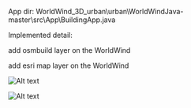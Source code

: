 App dir: WorldWind_3D_urban\urban\WorldWindJava-master\src\App\BuildingApp.java

Implemented detail:

add osmbuild layer on the WorldWind

add esri map layer on the WorldWind

![Alt text](https://github.com/bdilab/WorldWind_3D_urban/blob/master/img/img1.PNG "Screenshot 1")

![Alt text](https://github.com/bdilab/WorldWind_3D_urban/blob/master/img/img2.PNG "Screenshot 2")
